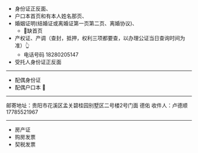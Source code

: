 - 身份证正反面、
- 户口本首页和有本人姓名那页、
- 婚姻证明(结婚证或离婚证第一页第二页、离婚协议)、
  - 🚨缺首页
- 产权证、产调（查封，抵押，权利三项都要查，以办理公证当日查询时间为准）👆
  - 电话号码 18280205147
- 受托人身份证正反面



---

- 配偶身份证
- 配偶户口本 🚨





---

邮寄地址：贵阳市花溪区孟关碧桂园别墅区二号楼2号门面 德佑
收件人：卢德顺 17785521967

---

- 房产证
- 购房发票 
- 契税发票